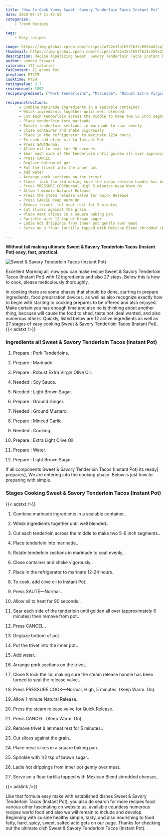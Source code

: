 ```yaml
---
title: "How to Cook Yummy Sweet  Savory Tenderloin Tacos Instant Pot"
date: 2020-07-17 21:47:53
categories:
    - Trend Recipes
    
tags:
    - Easy recipes

image: https://img-global.cpcdn.com/recipes/a722e15afb97fb31/680x482cq70/sweet-savory-tenderloin-tacos-instant-pot-recipe-main-photo.jpg
thumbnail: https://img-global.cpcdn.com/recipes/a722e15afb97fb31/350x250cq70/sweet-savory-tenderloin-tacos-instant-pot-recipe-main-photo.jpg
description: Recipe Appetizing Sweet  Savory Tenderloin Tacos Instant Pot with 12 ingredients and 27 stages of easy cooking.
author: Lenora Stewart
calories: 122 calories
fatContent: 11 grams fat
preptime: PT27M
cooktime: PT2H
ratingvalue: 3.7
reviewcount: 1892
recipeingredient: ["Pork Tenderloins", "Marinade", "Robust Extra Virgin Olive Oil", "Soy Sauce", "Light Brown Sugar", "Ground Ginger", "Ground Mustard", "Minced Garlic", "Cooking", "Extra Light Olive Oil", "Water", "Light Brown Sugar"]

recipeinstructions: 
      - Combine marinade ingredients in a sealable container 
      - Whisk ingredients together until well blended 
      - Cut each tenderloin across the middle to make two 56 inch segments 
      - Place tenderloin into marinade 
      - Rotate tenderloin sections in marinade to coat evenly 
      - Close container and shake vigorously 
      - Place in the refrigerator to marinate 1224 hours 
      - To cook add olive oil to Instant Pot 
      - Press SAUTNormal 
      - Allow oil to heat for 90 seconds 
      - Sear each side of the tenderloin until golden all over approximately 6 minutes then remove from pot 
      - Press CANCEL 
      - Deglaze bottom of pot 
      - Put the trivet into the inner pot 
      - Add water 
      - Arrange pork sections on the trivet 
      - Close  lock the lid making sure the steam release handle has been turned to seal the release valve 
      - Press PRESSURE COOKNormal High 5 minutes Keep Warm On 
      - Allow 1 minute Natural Release 
      - Press the steam release valve for Quick Release 
      - Press CANCEL Keep Warm On 
      - Remove trivet  let meat rest for 5 minutes 
      - Cut slices against the grain 
      - Place meat slices in a square baking pan 
      - Sprinkle with 12 tsp of brown sugar 
      - Ladle hot drippings from inner pot gently over meat 
      - Serve on a flour tortilla topped with Mexican Blend shredded cheeses

---
```




**Without fail making ultimate Sweet &amp; Savory Tenderloin Tacos (Instant Pot) easy, fast, practical**. 


![Sweet &amp; Savory Tenderloin Tacos (Instant Pot)](https://img-global.cpcdn.com/recipes/a722e15afb97fb31/680x482cq70/sweet-savory-tenderloin-tacos-instant-pot-recipe-main-photo.jpg "Sweet &amp; Savory Tenderloin Tacos (Instant Pot)")




Excellent Morning all, now you can make recipe Sweet &amp; Savory Tenderloin Tacos (Instant Pot) with 12 ingredients and also 27 steps. Below this is how to cook, please meticulously thoroughly.

In cooking there are some phases that should be done, starting to prepare ingredients, food preparation devices, as well as also recognize exactly how to begin with starting to cooking prepares to be offered and also enjoyed. Make certain you has enough time and also no is thinking about another thing, because will cause the food to shed, taste not ideal wanted, and also numerous others. Quickly, listed below are 12 active ingredients as well as 27 stages of easy cooking Sweet &amp; Savory Tenderloin Tacos (Instant Pot).
{{< adstxt />}}

### Ingredients all Sweet &amp; Savory Tenderloin Tacos (Instant Pot)


1. Prepare  : Pork Tenderloins.

1. Prepare  : Marinade.

1. Prepare  : Robust Extra Virgin Olive Oil.

1. Needed  : Soy Sauce.

1. Needed  : Light Brown Sugar.

1. Prepare  : Ground Ginger.

1. Needed  : Ground Mustard.

1. Prepare  : Minced Garlic.

1. Needed  : Cooking.

1. Prepare  : Extra Light Olive Oil.

1. Prepare  : Water.

1. Prepare  : Light Brown Sugar.



If all components Sweet &amp; Savory Tenderloin Tacos (Instant Pot) its ready| prepares}, We are entering into the cooking phase. Below is just how to preparing with simple.

### Stages Cooking Sweet &amp; Savory Tenderloin Tacos (Instant Pot)

{{< adstxt />}}


1. Combine marinade ingredients in a sealable container..



1. Whisk ingredients together until well blended..



1. Cut each tenderloin across the middle to make two 5-6 inch segments..



1. Place tenderloin into marinade..



1. Rotate tenderloin sections in marinade to coat evenly..



1. Close container and shake vigorously..



1. Place in the refrigerator to marinate 12-24 hours..



1. To cook, add olive oil to Instant Pot..



1. Press SAUTÉ—Normal..



1. Allow oil to heat for 90 seconds..



1. Sear each side of the tenderloin until golden all over (approximately 6 minutes) then remove from pot..



1. Press CANCEL..



1. Deglaze bottom of pot..



1. Put the trivet into the inner pot..



1. Add water..



1. Arrange pork sections on the trivet..



1. Close &amp; lock the lid, making sure the steam release handle has been turned to seal the release valve..



1. Press PRESSURE COOK—Normal, High, 5 minutes. (Keep Warm: On).



1. Allow 1 minute Natural Release..



1. Press the steam release valve for Quick Release..



1. Press CANCEL. (Keep Warm: On).



1. Remove trivet &amp; let meat rest for 5 minutes..



1. Cut slices against the grain..



1. Place meat slices in a square baking pan..



1. Sprinkle with 1/2 tsp of brown sugar..



1. Ladle hot drippings from inner pot gently over meat..



1. Serve on a flour tortilla topped with Mexican Blend shredded cheeses..





{{< adslink />}}

Like that formula easy make with established dishes Sweet &amp; Savory Tenderloin Tacos (Instant Pot), you also do search for more recipes food various other fascinating on website us, available countless numerous recipes world food and also we will remain to include and develop. Beginning with cuisine healthy simple, tasty, and also nourishing to food fatty, hard, spicy, sweet, salted acid gets on our page. Thanks for checking out the ultimate dish Sweet &amp; Savory Tenderloin Tacos (Instant Pot).
